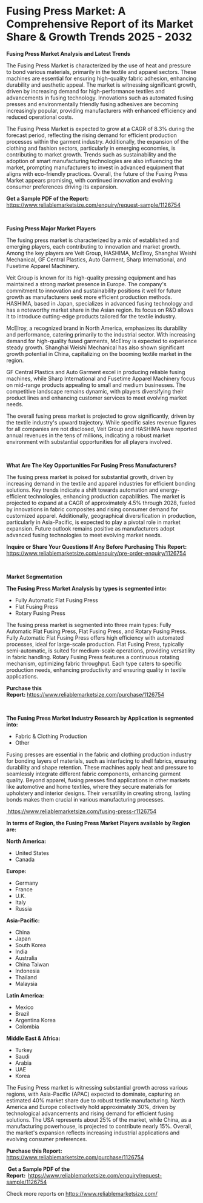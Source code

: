 <p><h1>Fusing Press Market: A Comprehensive Report of its Market Share & Growth Trends 2025 - 2032</h1></p><p><strong>Fusing Press Market Analysis and Latest Trends</strong></p>
<p><p>The Fusing Press Market is characterized by the use of heat and pressure to bond various materials, primarily in the textile and apparel sectors. These machines are essential for ensuring high-quality fabric adhesion, enhancing durability and aesthetic appeal. The market is witnessing significant growth, driven by increasing demand for high-performance textiles and advancements in fusing technology. Innovations such as automated fusing presses and environmentally friendly fusing adhesives are becoming increasingly popular, providing manufacturers with enhanced efficiency and reduced operational costs.</p><p>The Fusing Press Market is expected to grow at a CAGR of 8.3% during the forecast period, reflecting the rising demand for efficient production processes within the garment industry. Additionally, the expansion of the clothing and fashion sectors, particularly in emerging economies, is contributing to market growth. Trends such as sustainability and the adoption of smart manufacturing technologies are also influencing the market, prompting manufacturers to invest in advanced equipment that aligns with eco-friendly practices. Overall, the future of the Fusing Press Market appears promising, with continued innovation and evolving consumer preferences driving its expansion.</p></p>
<p><strong>Get a Sample PDF of the Report:&nbsp;</strong> <a href="https://www.reliablemarketsize.com/enquiry/request-sample/1126754?utm_campaign=3226&utm_medium=2&utm_source=Github&utm_content=ia&utm_term=09042025&utm_id=fusing-press">https://www.reliablemarketsize.com/enquiry/request-sample/1126754</a></p>
<p>&nbsp;</p>
<p><strong>Fusing Press Major Market Players</strong></p>
<p><p>The fusing press market is characterized by a mix of established and emerging players, each contributing to innovation and market growth. Among the key players are Veit Group, HASHIMA, McElroy, Shanghai Weishi Mechanical, GF Central Plastics, Auto Garment, Sharp International, and Fusetime Apparel Machinery.</p><p>Veit Group is known for its high-quality pressing equipment and has maintained a strong market presence in Europe. The company's commitment to innovation and sustainability positions it well for future growth as manufacturers seek more efficient production methods. HASHIMA, based in Japan, specializes in advanced fusing technology and has a noteworthy market share in the Asian region. Its focus on R&D allows it to introduce cutting-edge products tailored for the textile industry.</p><p>McElroy, a recognized brand in North America, emphasizes its durability and performance, catering primarily to the industrial sector. With increasing demand for high-quality fused garments, McElroy is expected to experience steady growth. Shanghai Weishi Mechanical has also shown significant growth potential in China, capitalizing on the booming textile market in the region.</p><p>GF Central Plastics and Auto Garment excel in producing reliable fusing machines, while Sharp International and Fusetime Apparel Machinery focus on mid-range products appealing to small and medium businesses. The competitive landscape remains dynamic, with players diversifying their product lines and enhancing customer services to meet evolving market needs.</p><p>The overall fusing press market is projected to grow significantly, driven by the textile industry's upward trajectory. While specific sales revenue figures for all companies are not disclosed, Veit Group and HASHIMA have reported annual revenues in the tens of millions, indicating a robust market environment with substantial opportunities for all players involved.</p></p>
<p>&nbsp;</p>
<p><strong>What Are The Key Opportunities For Fusing Press Manufacturers?</strong></p>
<p><p>The fusing press market is poised for substantial growth, driven by increasing demand in the textile and apparel industries for efficient bonding solutions. Key trends indicate a shift towards automation and energy-efficient technologies, enhancing production capabilities. The market is projected to expand at a CAGR of approximately 4.5% through 2028, fueled by innovations in fabric composites and rising consumer demand for customized apparel. Additionally, geographical diversification in production, particularly in Asia-Pacific, is expected to play a pivotal role in market expansion. Future outlook remains positive as manufacturers adopt advanced fusing technologies to meet evolving market needs.</p></p>
<p><strong>Inquire or Share Your Questions If Any Before Purchasing This Report:</strong> <a href="https://www.reliablemarketsize.com/enquiry/pre-order-enquiry/1126754?utm_campaign=3226&utm_medium=2&utm_source=Github&utm_content=ia&utm_term=09042025&utm_id=fusing-press">https://www.reliablemarketsize.com/enquiry/pre-order-enquiry/1126754</a></p>
<p>&nbsp;</p>
<p><strong>Market Segmentation</strong></p>
<p><strong>The Fusing Press Market Analysis by types is segmented into:</strong></p>
<p><ul><li>Fully Automatic Flat Fusing Press</li><li>Flat Fusing Press</li><li>Rotary Fusing Press</li></ul></p>
<p><p>The fusing press market is segmented into three main types: Fully Automatic Flat Fusing Press, Flat Fusing Press, and Rotary Fusing Press. Fully Automatic Flat Fusing Press offers high efficiency with automated processes, ideal for large-scale production. Flat Fusing Press, typically semi-automatic, is suited for medium-scale operations, providing versatility in fabric handling. Rotary Fusing Press features a continuous rotating mechanism, optimizing fabric throughput. Each type caters to specific production needs, enhancing productivity and ensuring quality in textile applications.</p></p>
<p><strong>Purchase this Report:&nbsp;</strong><a href="https://www.reliablemarketsize.com/purchase/1126754?utm_campaign=3226&utm_medium=2&utm_source=Github&utm_content=ia&utm_term=09042025&utm_id=fusing-press">https://www.reliablemarketsize.com/purchase/1126754</a></p>
<p>&nbsp;</p>
<p><strong>The Fusing Press Market Industry Research by Application is segmented into:</strong></p>
<p><ul><li>Fabric & Clothing Production</li><li>Other</li></ul></p>
<p><p>Fusing presses are essential in the fabric and clothing production industry for bonding layers of materials, such as interfacing to shell fabrics, ensuring durability and shape retention. These machines apply heat and pressure to seamlessly integrate different fabric components, enhancing garment quality. Beyond apparel, fusing presses find applications in other markets like automotive and home textiles, where they secure materials for upholstery and interior designs. Their versatility in creating strong, lasting bonds makes them crucial in various manufacturing processes.</p></p>
<p><a href="https://www.reliablemarketsize.com/fusing-press-r1126754?utm_campaign=3226&utm_medium=2&utm_source=Github&utm_content=ia&utm_term=09042025&utm_id=fusing-press">&nbsp;https://www.reliablemarketsize.com/fusing-press-r1126754</a></p>
<p><strong>In terms of Region, the Fusing Press Market Players available by Region are:</strong></p>
<p>
    <p> <strong> North America: </strong>
        <ul>
            <li>United States</li>
            <li>Canada</li>
        </ul>
        </p> 
    <p> <strong> Europe: </strong>
        <ul>
            <li>Germany</li>
            <li>France</li>
            <li>U.K.</li>
            <li>Italy</li>
            <li>Russia</li>
        </ul>
        </p> 
    <p> <strong> Asia-Pacific: </strong>
        <ul>
            <li>China</li>
            <li>Japan</li>
            <li>South Korea</li>
            <li>India</li>
            <li>Australia</li>
            <li>China Taiwan</li>
            <li>Indonesia</li>
            <li>Thailand</li>
            <li>Malaysia</li>
        </ul>
        </p> 
    <p> <strong> Latin America: </strong>
        <ul>
            <li>Mexico</li>
            <li>Brazil</li>
            <li>Argentina Korea</li>
            <li>Colombia</li>
        </ul>
        </p> 
    <p> <strong> Middle East & Africa: </strong>
        <ul>
            <li>Turkey</li>
            <li>Saudi</li>
            <li>Arabia</li>
            <li>UAE</li>
            <li>Korea</li>
        </ul>
    </p>
    </p>
<p><p>The Fusing Press market is witnessing substantial growth across various regions, with Asia-Pacific (APAC) expected to dominate, capturing an estimated 40% market share due to robust textile manufacturing. North America and Europe collectively hold approximately 30%, driven by technological advancements and rising demand for efficient fusing solutions. The USA represents about 25% of the market, while China, as a manufacturing powerhouse, is projected to contribute nearly 15%. Overall, the market's expansion reflects increasing industrial applications and evolving consumer preferences.</p></p>
<p><strong>Purchase this Report: </strong><a href="https://www.reliablemarketsize.com/purchase/1126754?utm_campaign=3226&utm_medium=2&utm_source=Github&utm_content=ia&utm_term=09042025&utm_id=fusing-press">https://www.reliablemarketsize.com/purchase/1126754</a></p>
<p>&nbsp;<strong>Get a Sample PDF of the Report:&nbsp;&nbsp;</strong><a href="https://www.reliablemarketsize.com/enquiry/request-sample/1126754?utm_campaign=3226&utm_medium=2&utm_source=Github&utm_content=ia&utm_term=09042025&utm_id=fusing-press">https://www.reliablemarketsize.com/enquiry/request-sample/1126754</a></p>
<p><strong></strong></p>
<p>Check more reports on <a href="https://www.reliablemarketsize.com/?utm_campaign=3226&utm_medium=2&utm_source=Github&utm_content=ia&utm_term=09042025&utm_id=fusing-press">https://www.reliablemarketsize.com/</a></p>